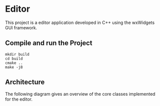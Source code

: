 # Editor
This project is a editor application developed in C++ using the wxWidgets GUI framework.

## Compile and run the Project

```shell
mkdir build
cd build
cmake ..
make -j8
```


## Architecture
The following diagram gives an overview of the core classes implemented for the editor.

```mermaid

```
